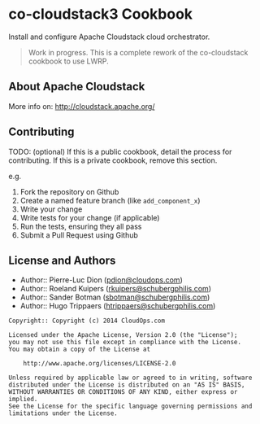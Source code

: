 co-cloudstack3 Cookbook
=======================

Install and configure Apache Cloudstack cloud orchestrator.


> Work in progress. 
> This is a complete rework of the co-cloudstack cookbook to use LWRP.


About Apache Cloudstack
-----------------------

More info on: http://cloudstack.apache.org/




Contributing
------------
TODO: (optional) If this is a public cookbook, detail the process for contributing. If this is a private cookbook, remove this section.

e.g.

1. Fork the repository on Github
2. Create a named feature branch (like `add_component_x`)
3. Write your change
4. Write tests for your change (if applicable)
5. Run the tests, ensuring they all pass
6. Submit a Pull Request using Github


License and Authors
-------------------
- Author:: Pierre-Luc Dion (<pdion@cloudops.com>)
- Author:: Roeland Kuipers (<rkuipers@schubergphilis.com>)  
- Author:: Sander Botman (<sbotman@schubergphilis.com>)
- Author:: Hugo Trippaers (<htrippaers@schubergphilis.com>)


```text
Copyright:: Copyright (c) 2014 CloudOps.com

Licensed under the Apache License, Version 2.0 (the "License");
you may not use this file except in compliance with the License.
You may obtain a copy of the License at

    http://www.apache.org/licenses/LICENSE-2.0

Unless required by applicable law or agreed to in writing, software
distributed under the License is distributed on an "AS IS" BASIS,
WITHOUT WARRANTIES OR CONDITIONS OF ANY KIND, either express or implied.
See the License for the specific language governing permissions and
limitations under the License.
```

